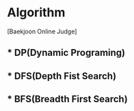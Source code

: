 # Algorithm
[Baekjoon Online Judge] 
## * DP(Dynamic Programing)
## * DFS(Depth Fist Search)
## * BFS(Breadth First Search)
